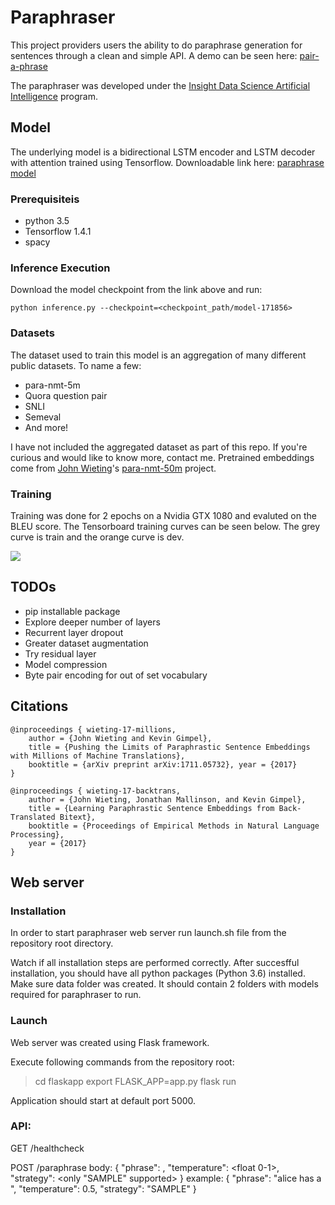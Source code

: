 # Paraphraser 

This project providers users the ability to do paraphrase generation for sentences through a clean and simple API.  A demo can be seen here: [pair-a-phrase](http://pair-a-phrase.it)

The paraphraser was developed under the [Insight Data Science Artificial Intelligence](http://insightdata.ai/) program.

## Model

The underlying model is a bidirectional LSTM encoder and LSTM decoder with attention trained using Tensorflow.  Downloadable link here: [paraphrase model](https://drive.google.com/open?id=18uOQsosF4uVGvUgp6pB4BKrQZ1FktlmM)

### Prerequisiteis

* python 3.5
* Tensorflow 1.4.1
* spacy

### Inference Execution

Download the model checkpoint from the link above and run:

```
python inference.py --checkpoint=<checkpoint_path/model-171856>
```

### Datasets

The dataset used to train this model is an aggregation of many different public datasets.  To name a few:
* para-nmt-5m
* Quora question pair
* SNLI
* Semeval
* And more!

I have not included the aggregated dataset as part of this repo.  If you're curious and would like to know more, contact me.  Pretrained embeddings come from [John Wieting](http://www.cs.cmu.edu/~jwieting)'s [para-nmt-50m](https://github.com/jwieting/para-nmt-50m) project.

### Training

Training was done for 2 epochs on a Nvidia GTX 1080 and evaluted on the BLEU score. The Tensorboard training curves can be seen below.  The grey curve is train and the orange curve is dev.

<img src="https://raw.githubusercontent.com/vsuthichai/paraphraser/master/images/20180128-035256-plot.png" align="center">

## TODOs

* pip installable package
* Explore deeper number of layers
* Recurrent layer dropout
* Greater dataset augmentation 
* Try residual layer
* Model compression
* Byte pair encoding for out of set vocabulary

## Citations

```
@inproceedings { wieting-17-millions, 
    author = {John Wieting and Kevin Gimpel}, 
    title = {Pushing the Limits of Paraphrastic Sentence Embeddings with Millions of Machine Translations}, 
    booktitle = {arXiv preprint arXiv:1711.05732}, year = {2017} 
}

@inproceedings { wieting-17-backtrans, 
    author = {John Wieting, Jonathan Mallinson, and Kevin Gimpel}, 
    title = {Learning Paraphrastic Sentence Embeddings from Back-Translated Bitext}, 
    booktitle = {Proceedings of Empirical Methods in Natural Language Processing}, 
    year = {2017} 
}
```

## Web server

### Installation
In order to start paraphraser web server run launch.sh file from the repository root directory. 

Watch if all installation steps are performed correctly. After succesfful installation, you should have all python packages (Python 3.6) installed.
Make sure data folder was created. It should contain 2 folders with models required for paraphraser to run. 


### Launch
Web server was created using Flask framework.

Execute following commands from the repository root:
 > cd flaskapp
 > export FLASK_APP=app.py
 > flask run
 
 Application should start at default port 5000.
 
 ### API:
 GET /healthcheck
 
 
 POST /paraphrase 
    body:
    {
        "phrase": <string to paraphrase>,
        "temperature": <float 0-1>,
        "strategy": <only "SAMPLE" supported>
    }
    example:
    {
        "phrase": "alice has a ",
        "temperature": 0.5,
        "strategy": "SAMPLE"
    }
